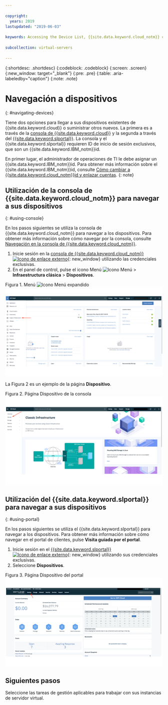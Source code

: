 ```yaml
---

copyright:
  years: 2019
lastupdated: "2019-06-03"

keywords: Accessing the Device List, {{site.data.keyword.cloud_notm}} console, {{site.data.keyword.cloud_notm}} infrastructure customer portal

subcollection: virtual-servers

---
```


{:shortdesc: .shortdesc}
{:codeblock: .codeblock}
{:screen: .screen}
{:new_window: target="_blank"}
{:pre: .pre}
{:table: .aria-labeledby="caption"}
{:note: .note}

# Navegación a dispositivos
{: #navigating-devices}

Tiene dos opciones para llegar a sus dispositivos existentes de {{site.data.keyword.cloud}} o suministrar otros nuevos. La primera es a través de la [consola de {{site.data.keyword.cloud}}](#using-console) y la segunda a través del [{{site.data.keyword.slportal}}](#using-portal). La consola y el {{site.data.keyword.slportal}} requieren ID de inicio de sesión exclusivos, que son un {{site.data.keyword.IBM_notm}}id.

En primer lugar, el administrador de operaciones de TI le debe asignar un {{site.data.keyword.IBM_notm}}id. Para obtener más información sobre el {{site.data.keyword.IBM_notm}}id, consulte [Cómo cambiar a {{site.data.keyword.cloud_notm}}id y enlazar cuentas](/docs/account?topic=account-unifyingaccounts#unifyingaccounts).
{: note}

## Utilización de la consola de {{site.data.keyword.cloud_notm}} para navegar a sus dispositivos
{: #using-console}

En los pasos siguientes se utiliza la consola de {{site.data.keyword.cloud_notm}} para navegar a los dispositivos. Para obtener más información sobre cómo navegar por la consola, consulte
[Navegación en la consola de {{site.data.keyword.cloud_notm}}](/docs/overview?topic=overview-ui#ui).

1. Inicie sesión en la [consola de {{site.data.keyword.cloud_notm}}
![Icono de enlace externo](../../icons/launch-glyph.svg "Icono de enlace externo")](https://cloud.ibm.com/){: new_window} utilizando las credenciales exclusivas.
2. En el panel de control, pulse el icono Menú ![Icono Menú](../../icons/icon_hamburger.svg) > **Infraestructura clásica** > **Dispositivos**.

Figura 1. Menú ![Icono Menú](../../icons/icon_hamburger.svg) expandido
![Figura 1. Menú ![Icono Menú](../../icons/icon_hamburger.svg) expandido](/images/expanded-hamburger-menu.png "Menú ![Icono Menú](../../icons/icon_hamburger.svg) expandido")

La Figura 2 es un ejemplo de la página **Dispositivo**.

Figura 2. Página Dispositivo de la consola ![Figura 2. Página Dispositivo de la consola](/images/device-list.png "Página Dispositivo de la consola")

## Utilización del {{site.data.keyword.slportal}} para navegar a sus dispositivos
{: #using-portal}

En los pasos siguientes se utiliza el {{site.data.keyword.slportal}} para navegar a los dispositivos. Para obtener más información sobre cómo navegar en el portal de clientes, pulse **Visita guiada por el portal**.

1. Inicie sesión en el [{{site.data.keyword.slportal}} ![Icono de enlace externo](../../icons/launch-glyph.svg "Icono de enlace externo")](https://control.softlayer.com){: new_window} utilizando sus credenciales exclusivas.
2. Seleccione **Dispositivos**.

Figura 3. Página Dispositivo del portal
![Figura 3. Página Dispositivo del portal](/images/portal_device_list.png "Página Dispositivo del portal")

## Siguientes pasos

Seleccione las tareas de gestión aplicables para trabajar con sus instancias de servidor virtual.
